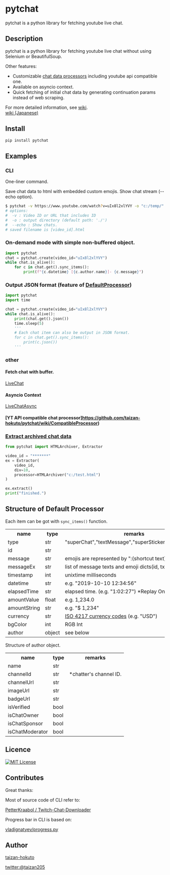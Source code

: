pytchat
=======

pytchat is a python library for fetching youtube live chat.

## Description
pytchat is a python library for fetching youtube live chat
without using Selenium or BeautifulSoup.

Other features:
+ Customizable [chat data processors](https://github.com/taizan-hokuto/pytchat/wiki/ChatProcessor) including youtube api compatible one.
+ Available on asyncio context. 
+ Quick fetching of initial chat data by generating continuation params
instead of web scraping.

For more detailed information, see [wiki](https://github.com/taizan-hokuto/pytchat/wiki). <br>
[wiki (Japanese)](https://github.com/taizan-hokuto/pytchat/wiki/Home_jp)

## Install
```python
pip install pytchat
```
## Examples

### CLI

One-liner command.

Save chat data to html with embedded custom emojis.
Show chat stream (--echo option).
```bash
$ pytchat -v https://www.youtube.com/watch?v=uIx8l2xlYVY -o "c:/temp/"
# options:
#  -v : Video ID or URL that includes ID
#  -o : output directory (default path: './')
#  --echo : Show chats.
# saved filename is [video_id].html
```


### On-demand mode with simple non-buffered object.
```python
import pytchat
chat = pytchat.create(video_id="uIx8l2xlYVY")
while chat.is_alive():
    for c in chat.get().sync_items():
        print(f"{c.datetime} [{c.author.name}]- {c.message}")
```

### Output JSON format (feature of [DefaultProcessor](DefaultProcessor))
```python
import pytchat
import time

chat = pytchat.create(video_id="uIx8l2xlYVY")
while chat.is_alive():
    print(chat.get().json())
    time.sleep(5)
    '''
    # Each chat item can also be output in JSON format.
    for c in chat.get().sync_items():
        print(c.json())
    '''     
```


### other
#### Fetch chat with buffer.
[LiveChat](https://github.com/taizan-hokuto/pytchat/wiki/LiveChat)

#### Asyncio Context
[LiveChatAsync](https://github.com/taizan-hokuto/pytchat/wiki/LiveChatAsync)

#### [YT API compatible chat processor]https://github.com/taizan-hokuto/pytchat/wiki/CompatibleProcessor)

### [Extract archived chat data](https://github.com/taizan-hokuto/pytchat/wiki/Extractor)
```python
from pytchat import HTMLArchiver, Extractor

video_id = "*******"
ex = Extractor(
    video_id,
    div=10,
    processor=HTMLArchiver("c:/test.html")
)

ex.extract()
print("finished.")
```

## Structure of Default Processor
Each item can be got with `sync_items()` function.
<table>
  <tr>
    <th>name</th>
    <th>type</th>
    <th>remarks</th>
  </tr>
  <tr>
    <td>type</td>
    <td>str</td>
    <td>"superChat","textMessage","superSticker","newSponsor"</td>
  </tr>
  <tr>
    <td>id</td>
    <td>str</td>
    <td></td>
  </tr>
  <tr>
    <td>message</td>
    <td>str</td>
    <td>emojis are represented by ":(shortcut text):"</td>
  </tr>
  <tr>
    <td>messageEx</td>
    <td>str</td>
    <td>list of message texts and emoji dicts(id, txt, url).</td>
  </tr>
  <tr>
    <td>timestamp</td>
    <td>int</td>
    <td>unixtime milliseconds</td>
  </tr>
  <tr>
    <td>datetime</td>
    <td>str</td>
    <td>e.g. "2019-10-10 12:34:56"</td>
  </tr>
    <td>elapsedTime</td>
    <td>str</td>
    <td>elapsed time. (e.g. "1:02:27") *Replay Only.</td>
  </tr>
  <tr>
    <td>amountValue</td>
    <td>float</td>
    <td>e.g. 1,234.0</td>
  </tr>
  <tr>
    <td>amountString</td>
    <td>str</td>
    <td>e.g. "$ 1,234"</td>
  </tr>
  <tr>
    <td>currency</td>
    <td>str</td>
    <td><a href="https://en.wikipedia.org/wiki/ISO_4217">ISO 4217 currency codes</a> (e.g. "USD")</td>
  </tr>
  <tr>
    <td>bgColor</td>
    <td>int</td>
    <td>RGB Int</td>
  </tr>
  <tr>
    <td>author</td>
    <td>object</td>
    <td>see below</td>
  </tr>
</table>

Structure of author object.
<table>
  <tr>
    <th>name</th>
    <th>type</th>
    <th>remarks</th>
  </tr>
  <tr>
    <td>name</td>
    <td>str</td>
    <td></td>
  </tr>
  <tr>
    <td>channelId</td>
    <td>str</td>
    <td>*chatter's channel ID.</td>
  </tr>
  <tr>
    <td>channelUrl</td>
    <td>str</td>
    <td></td>
  </tr>
  <tr>
    <td>imageUrl</td>
    <td>str</td>
    <td></td>
  </tr>
  <tr>
    <td>badgeUrl</td>
    <td>str</td>
    <td></td>
  </tr>
  <tr>
    <td>isVerified</td>
    <td>bool</td>
    <td></td>
  </tr>
  <tr>
    <td>isChatOwner</td>
    <td>bool</td>
    <td></td>
  </tr>
  <tr>
    <td>isChatSponsor</td>
    <td>bool</td>
    <td></td>
  </tr>
  <tr>
    <td>isChatModerator</td>
    <td>bool</td>
    <td></td>
  </tr>
</table>

## Licence

[![MIT License](http://img.shields.io/badge/license-MIT-blue.svg?style=flat)](LICENSE)


## Contributes
Great thanks:

Most of source code of CLI refer to:

[PetterKraabol / Twitch-Chat-Downloader](https://github.com/PetterKraabol/Twitch-Chat-Downloader)

Progress bar in CLI is based on:

[vladignatyev/progress.py](https://gist.github.com/vladignatyev/06860ec2040cb497f0f3)

## Author

[taizan-hokuto](https://github.com/taizan-hokuto)

[twitter:@taizan205](https://twitter.com/taizan205)
